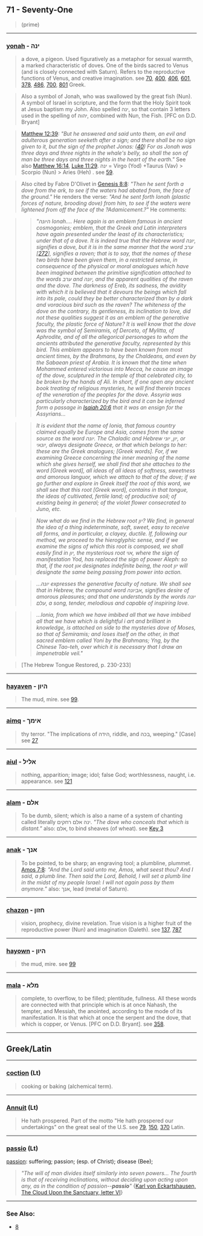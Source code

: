 ## 71 - Seventy-One
> (prime)

---

### [yonah](/keys/INH) - ינה
> a dove, a pigeon. Used figuratively as a metaphor for sexual warmth, a marked characteristic of doves. One of the birds sacred to Venus (and is closely connected with Saturn). Refers to the reproductive functions of Venus, and creative imagination. see [70](70), [400](400), [406](406), [601](601), [378](378), [486](486), [700](700), [801](801) Greek.

> Also a symbol of Jonah, who was swallowed by the great fish (Nun). A symbol of Israel in scripture, and the form that the Holy Spirit took at Jesus baptism my John. Also spelled ינה, so that contain 3 letters used in the spelling of יהוה, combined with Nun, the Fish. [PFC on D.D. Bryant]

> [Matthew 12:39](http://biblehub.com/matthew/12-39.htm): *"But he answered and said unto them, an evil and adulterous generation seeketh after a sign; and there shall be no sign given to it, but the sign of the prophet Jonas: ([40](http://biblehub.com//.htm)) For as Jonah was three days and three nights in the whale's belly, so shall the son of man be three days and three nights in the heart of the earth."* See also [Matthew 16:14](http://biblehub.com/matthew/16-14.htm), [Luke 11:29](http://biblehub.com/luke/11-29.htm). ינה = Virgo (Yod) +Taurus (Vav) > Scorpio (Nun) > Aries (Heh) . see [59](59).

> Also cited by Fabre D'Olivet in [Genesis 8:8](http://biblehub.com/genesis/8-8.htm): *"Then he sent forth a dove from the ark, to see if the waters had abated from, the face of the ground."* He renders the verse: *"And he sent forth Ionah (plastic forces of nature, brooding dove) from him, to see if the waters were lightened from off the face of the ?Adamicement.?"* He comments:

> > *"היונה Ionah.... Here again is an emblem famous in ancient cosmogonies; emblem, that the Greek and Latin interpreters have again presented under the least of its characteristics; under that of a dove. It is indeed true that the Hebrew word יונה, signifies a dove, but it is in the same manner that the word ערב [[272](272)], signifies a raven; that is to say, that the names of these two birds have been given them, in a restricted sense, in consequence of the physical or moral analogues which have been imagined between the primitive signification attached to the words ערב and יונה, and the apparent qualities of the raven and the dove. The darkness of Ereb, its sadness, the avidity with which it is believed that it devours the beings which fall into its pale, could they be better characterized than by a dark and voracious bird such as the raven? The whiteness of the dove on the contrary, its gentleness, its inclination to love, did not these qualities suggest it as an emblem of the generative faculty, the plastic force of Nature? It is well know that the dove was the symbol of Semiramis, of Derceto, of Mylitta, of Aphrodite, and of all the allegorical personages to whom the ancients attributed the generative faculty, represented by this bird. This emblem appears to have been known from most ancient times, by the Brahmans, by the Chaldeans, and even by the Sabaean priest of Arabia. It is known that the time when Mohammed entered victorious into Mecca, he cause an image of the dove, sculptured in the temple of that celebrated city, to be broken by the hands of Ali. In short, if one open any ancient book treating of religious mysteries, he will find therein traces of the veneration of the peoples for the dove. Assyria was particularly characterized by the bird and it can be inferred form a passage in [Isaiah 20:6](http://biblehub.com/isaiah/20-6.htm) that it was an ensign for the Assyrians...*

> > *It is evident that the name of Ionia, that famous country claimed equally be Europe and Asia, comes from the same source as the word יונה. The Chaladic and Hebrew יון, יוני, or יונאי, always designate Greece, or that which belongs to her: these are the Greek analogues; [Greek words]. For, if we examining Greece concerning the inner meaning of the name which she gives herself, we shall find that she attaches to the word [Greek word], all ideas of all ideas of softness, sweetness and amorous languor, which we attach to that of the dove; if we go further and explore in Greek itself the root of this word, we shall see that this root [Greek word], contains in that tongue, the ideas of cultivated, fertile land; of productive soil; of existing being in general; of the violet flower consecrated to Juno, etc.*

> > *Now what do we find in the Hebrew root יון? We find, in general the idea of a thing indeterminate, soft, sweet, easy to receive all forms, and in particular, a clayey, ductile. If, following our method, we proceed to the hieroglyphic sense, and if we examine the signs of which this root is composed, we shall easily find in יון, the mysterious root אוי, where the sign of manifestation Yod, has replaced the sign of power Aleph: so that, if the root און designates indefinite being, the root יון will designate the same being passing from power into action.*

> > *...יונה expresses the generative faculty of nature. We shall see that in Hebrew, the compound word אביונה, signifies desire of amorous pleasures; and that one understands by the words יונה עלם, a song, tender, melodious and capable of inspiring love.*

> > *...Ionia, from which we have imbibed all that we have imbibed all that we have which is delightful i art and brilliant in knowledge, is attached on side to the mysteries dove of Moses, so that of Semiramis; and loses itself on the other, in that sacred emblem called Yoni by the Brahmans; Yng, by the Chinese Tao-teh, over which it is necessary that I draw an impenetrable veil."*

> [The Hebrew Tongue Restored, p. 230-233]

---

### [hayaven](/keys/HIVN) - היון
> The mud, mire. see [99](99).

---

### [aimq](/keys/AIMK) - אימך
> thy terror. "The implications of הידה, riddle, and בכה, weeping." [Case] see [27](27)

---

### [aiul](/keys/ALIL) - אליל
> nothing, apparition; image; idol; false God; worthlessness, naught, i.e. appearance. see [121](121)

---

### [alam](/keys/ALM) - אלם
> To be dumb, silent; which is also a name of a system of chanting called literally ינה אלם רחקים. *"The dove who conceals that which is distant."* also: אלם, to bind sheaves (of wheat). see [Key 3](3)

---

### [anak](/keys/ANK) - אנך
> To be pointed, to be sharp; an engraving tool; a plumbline, plummet. [Amos 7:8](http://biblehub.com/amos/7-8.htm): *"And the Lord said unto me, Amos, what seest thou? And I said, a plumb line. Then said the Lord, Behold, I will set a plumb line in the midst of my people Israel: I will not again pass by them anymore."* also: אנך, lead (metal of Saturn).

---

### [chazon](/keys/ChZVN) - חזון
> vision, prophecy, divine revelation. True vision is a higher fruit of the reproductive power (Nun) and imagination (Daleth). see [137](137), [787](787)

---

### [hayown](/keys/HIVN) - היון
> the mud, mire. see [99](99)

---

### [mala](/keys/MLA) - מלא
> complete, to overflow, to be filled; plentitude, fullness. All these words are connected with that principle which is at once Nahash, the tempter, and Messiah, the anointed, according to the mode of its manifestation. It is that which at once the serpent and the dove, that which is copper, or Venus. [PFC on D.D. Bryant]. see [358](358).

---

## Greek/Latin

---

### [coction](/latin?word=coction) (Lt)
> cooking or baking (alchemical term).

---

### [Annuit](/latin?word=Annuit) (Lt)
> He hath prospered. Part of the motto "He hath prospered our undertakings" on the great seal of the U.S. see [79](79), [150](150), [370](370) Latin.

---

### [passio](/latin?word=passio) (Lt)
[passion](http://archives.nd.edu/cgi-bin/wordz.pl?keyword=passio): suffering; passion; (esp. of Christ); disease (Bee);

> *"The will of man divides itself similarly into seven powers... The fourth is that of receiving inclinations, without deciding upon acting upon any, as in the condition of passion--**passio**"* {[Karl von Eckartshausen, The Cloud Upon the Sanctuary, letter VI](cloud-upon-sanctuary)}

---

### See Also:

- [8](8)
